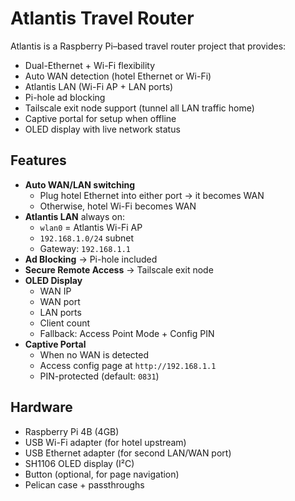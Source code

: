 # Atlantis Travel Router

Atlantis is a Raspberry Pi–based travel router project that provides:
- Dual-Ethernet + Wi-Fi flexibility
- Auto WAN detection (hotel Ethernet or Wi-Fi)
- Atlantis LAN (Wi-Fi AP + LAN ports)
- Pi-hole ad blocking
- Tailscale exit node support (tunnel all LAN traffic home)
- Captive portal for setup when offline
- OLED display with live network status

## Features
- **Auto WAN/LAN switching**
  - Plug hotel Ethernet into either port → it becomes WAN
  - Otherwise, hotel Wi-Fi becomes WAN
- **Atlantis LAN** always on:
  - `wlan0` = Atlantis Wi-Fi AP
  - `192.168.1.0/24` subnet
  - Gateway: `192.168.1.1`
- **Ad Blocking** → Pi-hole included
- **Secure Remote Access** → Tailscale exit node
- **OLED Display**
  - WAN IP
  - WAN port
  - LAN ports
  - Client count
  - Fallback: Access Point Mode + Config PIN
- **Captive Portal**
  - When no WAN is detected
  - Access config page at `http://192.168.1.1`
  - PIN-protected (default: `0831`)

## Hardware
- Raspberry Pi 4B (4GB)
- USB Wi-Fi adapter (for hotel upstream)
- USB Ethernet adapter (for second LAN/WAN port)
- SH1106 OLED display (I²C)
- Button (optional, for page navigation)
- Pelican case + passthroughs
